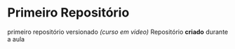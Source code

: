 # Primeiro Repositório
 primeiro repositório versionado *(curso em video)*
 Repositório **criado** durante a aula
 
